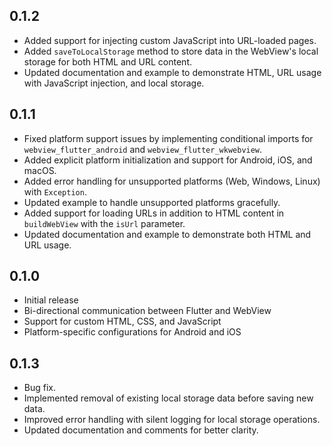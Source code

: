## 0.1.2
- Added support for injecting custom JavaScript into URL-loaded pages.
- Added `saveToLocalStorage` method to store data in the WebView's local storage for both HTML and URL content.
- Updated documentation and example to demonstrate HTML, URL usage with JavaScript injection, and local storage.

## 0.1.1
- Fixed platform support issues by implementing conditional imports for `webview_flutter_android` and `webview_flutter_wkwebview`.
- Added explicit platform initialization and support for Android, iOS, and macOS.
- Added error handling for unsupported platforms (Web, Windows, Linux) with `Exception`.
- Updated example to handle unsupported platforms gracefully.
- Added support for loading URLs in addition to HTML content in `buildWebView` with the `isUrl` parameter.
- Updated documentation and example to demonstrate both HTML and URL usage.

## 0.1.0
- Initial release
- Bi-directional communication between Flutter and WebView
- Support for custom HTML, CSS, and JavaScript
- Platform-specific configurations for Android and iOS

## 0.1.3
- Bug fix.
- Implemented removal of existing local storage data before saving new data.
- Improved error handling with silent logging for local storage operations.
- Updated documentation and comments for better clarity.